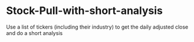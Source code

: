 # Stock-Pull-with-short-analysis
Use a list of tickers (including their industry) to get the daily adjusted close and do a short analysis
